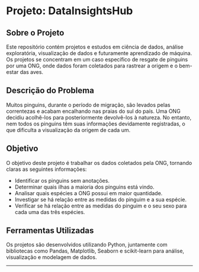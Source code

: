 # Projeto: DataInsightsHub

## Sobre o Projeto
Este repositório contém projetos e estudos em ciência de dados, análise exploratória, visualização de dados e futuramente aprendizado de máquina. Os projetos se concentram em um caso específico de resgate de pinguins por uma ONG, onde dados foram coletados para rastrear a origem e o bem-estar das aves.

## Descrição do Problema
Muitos pinguins, durante o período de migração, são levados pelas correntezas e acabam encalhando nas praias do sul do país. Uma ONG decidiu acolhê-los para posteriormente devolvê-los à natureza. No entanto, nem todos os pinguins têm suas informações devidamente registradas, o que dificulta a visualização da origem de cada um.

## Objetivo
O objetivo deste projeto é trabalhar os dados coletados pela ONG, tornando claras as seguintes informações:
- Identificar os pinguins sem anotações.
- Determinar quais ilhas a maioria dos pinguins está vindo.
- Analisar quais espécies a ONG possui em maior quantidade.
- Investigar se há relação entre as medidas do pinguim e a sua espécie.
- Verificar se há relação entre as medidas do pinguim e o seu sexo para cada uma das três espécies.

## Ferramentas Utilizadas
Os projetos são desenvolvidos utilizando Python, juntamente com bibliotecas como Pandas, Matplotlib, Seaborn e scikit-learn para análise, visualização e modelagem de dados.

---
